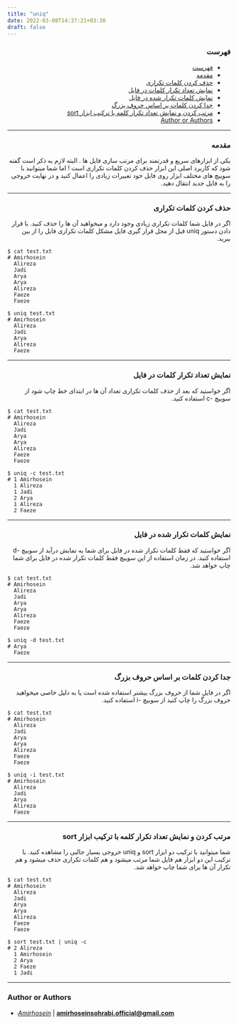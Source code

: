 ```yaml
---
title: "uniq"
date: 2022-03-08T14:37:21+03:30
draft: false
---
```



<div dir='rtl'>

### فهرست

- [فهرست](#فهرست)
- [مقدمه](#مقدمه)
- [حذف کردن کلمات تکراری](#حذف-کردن-کلمات-تکراری)
- [نمایش تعداد تکرار کلمات در فایل](#نمایش-تعداد-تکرار-کلمات-در-فایل)
- [نمایش کلمات تکرار شده در فایل](#نمایش-کلمات-تکرار-شده-در-فایل)
- [جدا کردن کلمات بر اساس حروف بزرگ](#جدا-کردن-کلمات-بر-اساس-حروف-بزرگ)
- [مرتب کردن و نمایش تعداد تکرار کلمه با ترکیب ابزار sort](#مرتب-کردن-و-نمایش-تعداد-تکرار-کلمه-با-ترکیب-ابزار-sort)
- [Author or Authors](#author-or-authors)




</div>

---
<div dir='rtl'>

### مقدمه
یکی از ابزارهای سریع و قدرتمند برای مرتب سازی فایل ها . البته لازم به ذکر است گفته شود که کاربرد اصلی این ابزار حذف کردن کلمات تکراری است ! اما شما میتوانید با سوییچ های مختلف ابزار روی فایل خود تغییرات زیادی را اعمال کنید و در نهایت خروجی را به فایل جدید انتقال دهید.
</div>


---
<div dir='rtl'>

### حذف کردن کلمات تکراری
اگر در فایل شما کلمات تکراری زیادی وجود دارد و میخواهید آن ها را حذف کنید. با قرار دادن دستور uniq قبل از محل قرار گیری فایل مشکل کلمات تکراری فایل را از بین ببرید.
</div>

    $ cat test.txt
    # Amirhosein
      Alireza
      Jadi
      Arya
      Arya
      Alireza
      Faeze
      Faeze
    
    $ uniq test.txt
    # Amirhosein
      Alireza
      Jadi
      Arya
      Alireza
      Faeze
      
---
<div dir='rtl'>

### نمایش تعداد تکرار کلمات در فایل
اگر خواستید که بعد از حذف کلمات تکراری تعداد آن ها در ابتدای خط چاپ شود از سوییچ -c استفاده کنید.
</div>

    $ cat test.txt
    # Amirhosein
      Alireza
      Jadi
      Arya
      Arya
      Alireza
      Faeze
      Faeze

    $ uniq -c test.txt
    # 1 Amirhosein
      1 Alireza
      1 Jadi
      2 Arya
      1 Alireza
      2 Faeze

---
<div dir='rtl'>

### نمایش کلمات تکرار شده در فایل
اگر خواستید که فقط کلمات تکرار شده در فایل برای شما به نمایش درآید از سوییچ -d استفاده کنید.
در زمان استفاده از این سوییچ فقط کلمات تکرار شده در فایل برای شما چاپ خواهد شد.
</div>

    $ cat test.txt
    # Amirhosein
      Alireza
      Jadi
      Arya
      Arya
      Alireza
      Faeze
      Faeze

    $ uniq -d test.txt
    # Arya
      Faeze

---
<div dir='rtl'>

### جدا کردن کلمات بر اساس حروف بزرگ
اگر در فایل شما از حروف بزرگ بیشتر استفاده شده است یا به دلیل خاصی میخواهید حروف بزرگ را چاپ کنید از سوییچ -i استفاده کنید.
</div>

    $ cat test.txt
    # Amirhosein
      Alireza
      Jadi
      Arya
      Arya
      Alireza
      Faeze
      Faeze

    $ uniq -i test.txt
    # Amirhosein
      Alireza
      Jadi
      Arya
      Alireza
      Faeze
     
---
<div dir='rtl'>

### مرتب کردن و نمایش تعداد تکرار کلمه با ترکیب ابزار sort
شما میتوانید با ترکیب دو ابزار sort و uniq خروجی بسیار جالبی را مشاهده کنید.
با ترکیب این دو ابزار هم فایل شما مرتب میشود و هم کلمات تکراری حذف میشود و هم تکرار آن ها برای شما چاپ خواهد شد.
</div>

    $ cat test.txt
    # Amirhosein
      Alireza
      Jadi
      Arya
      Arya
      Alireza
      Faeze
      Faeze

    $ sort test.txt | uniq -c
    # 2 Alireza
      1 Amirhosein
      2 Arya
      2 Faeze
      1 Jadi

---

### Author or Authors

- *[Amirhosein](https://github.com/amirhoseinsb)* | **<amirhoseinsohrabi.official@gmail.com>**

